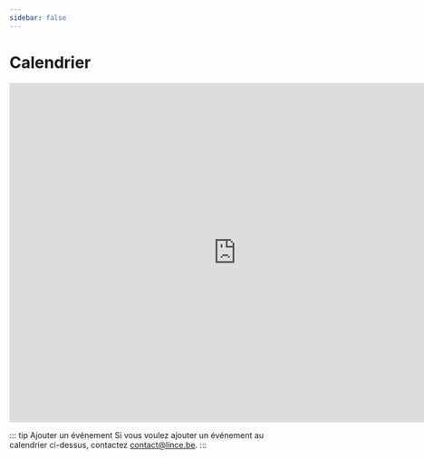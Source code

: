 ```yaml
---
sidebar: false
---
```

# Calendrier

<iframe 
src="https://calendar.google.com/calendar/embed?src=3nfn98tcrspubb0gu0de5f6bl4%40group.calendar.google.com&ctz=Europe%2FBrussels" 
style="border: 0" 
width="800" 
height="600" 
frameborder="0" 
scrolling="no">
</iframe>

::: tip Ajouter un événement
Si vous voulez ajouter un événement au calendrier ci-dessus, contactez [contact@lince.be](contact@lince.be).
::: 
